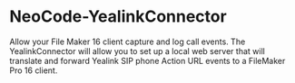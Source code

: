 # NeoCode-YealinkConnector
Allow your File Maker 16 client capture and log call events. The YealinkConnector will allow you to set up a local web server that will translate and forward Yealink SIP phone Action URL events to a FileMaker Pro 16 client.
